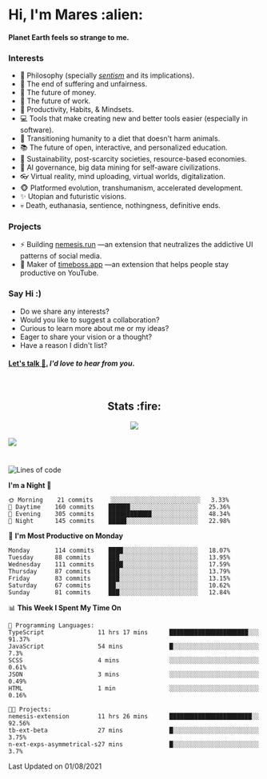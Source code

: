 <h1>Hi, I'm Mares :alien:</h1>

#### Planet Earth feels so strange to me.

### **Interests**

- 🌊 Philosophy (specially [_sentism_][sentismmedium] and its implications).
- 🎯 The end of suffering and unfairness.
- 💸 The future of money.
- 💼 The future of work.
- 🧠 Productivity, Habits, & Mindsets.
- 💻 Tools that make creating new and better tools easier (especially in software).
- 🥗 Transitioning humanity to a diet that doesn't harm animals.
- 📚 The future of open, interactive, and personalized education.
- 🌱 Sustainability, post-scarcity societies, resource-based economies.
- 🤖 AI governance, big data mining for self-aware civilizations.
- 👓 Virtual reality, mind uploading, virtual worlds, digitalization.
- 🐵 Platformed evolution, transhumanism, accelerated development.
- ✨ Utopian and futuristic visions.
- 💀 Death, euthanasia, sentience, nothingness, definitive ends.


### **Projects**

- ⚡ Building [nemesis.run](https://nemesis.run) —an extension that neutralizes the addictive UI patterns of social media.
- 💎 Maker of [timeboss.app](https://timeboss.app) —an extension that helps people stay productive on YouTube.


### **Say Hi :)**

- Do we share any interests?
- Would you like to suggest a collaboration?
- Curious to learn more about me or my ideas?
- Eager to share your vision or a thought?
- Have a reason I didn't list?

#### [Let's talk :wave:.](mailto:mareszhar@gmail.com) _I'd love to hear from you_.

[sentismmedium]: https://medium.com/@mareszhar/born-a-prisoner-a-reflection-about-life-its-struggles-and-a-plan-to-escape-d8566ce9b026

<br>

<h2 align="center">Stats :fire:</h2>

<div align="center">
  <img src="https://github-readme-streak-stats.herokuapp.com?user=mareszhar&theme=black-ice&hide_border=true&stroke=FFFFFF15&ring=DF8FFE&fire=DF8FFE&currStreakLabel=DF8FFE&background=1A232A&currStreakNum=86FFAB">
</div>

<!-- Add or remove this: &dates=B1AAB3FF at the end of the streak stats URL if they get bugged and aren't updating -->

<br>

<img src="https://activity-graph.herokuapp.com/graph?username=mareszhar&theme=nord&bg_color=00000000&color=979797&line=DF8FFE&point=00000000&area=true&hide_border=true">

<br>

<h1></h1>

<!--START_SECTION:waka-->
![Lines of code](https://img.shields.io/badge/From%20Hello%20World%20I%27ve%20Written-102586%20lines%20of%20code-blue)

**I'm a Night 🦉** 

```text
🌞 Morning    21 commits     ░░░░░░░░░░░░░░░░░░░░░░░░░   3.33% 
🌆 Daytime    160 commits    ██████░░░░░░░░░░░░░░░░░░░   25.36% 
🌃 Evening    305 commits    ████████████░░░░░░░░░░░░░   48.34% 
🌙 Night      145 commits    █████░░░░░░░░░░░░░░░░░░░░   22.98%

```
📅 **I'm Most Productive on Monday** 

```text
Monday       114 commits    ████░░░░░░░░░░░░░░░░░░░░░   18.07% 
Tuesday      88 commits     ███░░░░░░░░░░░░░░░░░░░░░░   13.95% 
Wednesday    111 commits    ████░░░░░░░░░░░░░░░░░░░░░   17.59% 
Thursday     87 commits     ███░░░░░░░░░░░░░░░░░░░░░░   13.79% 
Friday       83 commits     ███░░░░░░░░░░░░░░░░░░░░░░   13.15% 
Saturday     67 commits     ██░░░░░░░░░░░░░░░░░░░░░░░   10.62% 
Sunday       81 commits     ███░░░░░░░░░░░░░░░░░░░░░░   12.84%

```


📊 **This Week I Spent My Time On** 

```text
💬 Programming Languages: 
TypeScript               11 hrs 17 mins      ██████████████████████░░░   91.37% 
JavaScript               54 mins             █░░░░░░░░░░░░░░░░░░░░░░░░   7.3% 
SCSS                     4 mins              ░░░░░░░░░░░░░░░░░░░░░░░░░   0.61% 
JSON                     3 mins              ░░░░░░░░░░░░░░░░░░░░░░░░░   0.49% 
HTML                     1 min               ░░░░░░░░░░░░░░░░░░░░░░░░░   0.16%

🐱‍💻 Projects: 
nemesis-extension        11 hrs 26 mins      ███████████████████████░░   92.56% 
tb-ext-beta              27 mins             █░░░░░░░░░░░░░░░░░░░░░░░░   3.75% 
n-ext-exps-asymmetrical-s27 mins             █░░░░░░░░░░░░░░░░░░░░░░░░   3.7%

```


 Last Updated on 01/08/2021
<!--END_SECTION:waka-->


